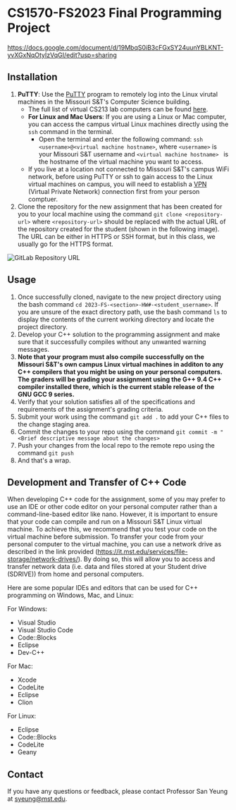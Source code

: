 # CS1570-FS2023 Final Programming Project

https://docs.google.com/document/d/19MbqS0iB3cFGxSY24uunYBLKNT-yvXGxNqOtyIzVqGI/edit?usp=sharing

## Installation

1. __PuTTY__: Use the [PuTTY](https://it.mst.edu/services/remote-desktop-connection/install-putty/) program to remotely log into the Linux virutal machines in the Missouri S&T's Computer Science building.
   * The full list of virtual CS213 lab computers can be found [here](https://it.mst.edu/services/linux/hostnames/).
   * **For Linux and Mac Users**: If you are using a Linux or Mac computer, you can access the campus virtual Linux machines directly using the `ssh` command in the terminal. 
     * Open the terminal and enter the following command: `ssh <username>@<virtual machine hostname>`, where `<username>` is your Missouri S&T username and `<virtual machine hostname> ` is the hostname of the virtual machine you want to access.
   * If you live at a location not connected to Missouri S&T's campus WiFi network, before using PuTTY or ssh to gain access to the Linux virtual machines on campus, you will need to establish a [VPN](https://it.mst.edu/services/vpn/) (Virtual Private Network) connection first from your person comptuer.
2. Clone the repository for the new assignment that has been created for you to your local machine using the command `git clone <repository-url>` where `<repository-url>` should be replaced with the actual URL of the repository created for the student (shown in the following image). The URL can be either in HTTPS or SSH format, but in this class, we usually go for the HTTPS format.

![GitLab Repository URL](./readme/repository_url.png "GitLab repository url in either HTTPS or SSH")

## Usage

1. Once successfully cloned, navigate to the new project directory using the bash command `cd 2023-FS-<section>-HW#-<student_username>`. If you are unsure of the exact directory path, use the bash command `ls` to display the contents of the current working directory and locate the project directory.
2. Develop your C++ solution to the programming assignment and make sure that it successfully compiles without any unwanted warning messages.
3. **Note that your program must also compile successfully on the Missouri S&T's own campus Linux virtual machines in additon to any C++ compilers that you might be using on your personal computers. The graders will be grading your assignment using the G++ 9.4 C++ compiler installed there, which is the current stable release of the GNU GCC 9 series.**
4. Verify that your solution satisfies all of the specifications and requirements of the assignment's grading criteria.
5. Submit your work using the command `git add .` to add your C++ files to the change staging area.
6. Commit the changes to your repo using the command `git commit -m "<Brief descriptive message about the changes>`
7. Push your changes from the local repo to the remote repo using the command `git push`
8. And that's a wrap.

## Development and Transfer of C++ Code

When developing C++ code for the assignment, some of you may prefer to use an IDE or other code editor on your personal computer rather than a command-line-based editor like nano. However, it is important to ensure that your code can compile and run on a Missouri S&T Linux virtual machine. To achieve this, we recommend that you test your code on the virtual machine before submission. To transfer your code from your personal computer to the virtual machine, you can use a network drive as described in the link provided (https://it.mst.edu/services/file-storage/network-drives/). By doing so, this will allow you to access and transfer network data (i.e. data and files stored at your Student drive (SDRIVE)) from home and personal computers.

Here are some popular IDEs and editors that can be used for C++ programming on Windows, Mac, and Linux:

For Windows:

* Visual Studio
* Visual Studio Code
* Code::Blocks
* Eclipse
* Dev-C++

For Mac:

* Xcode
* CodeLite
* Eclipse
* Clion

For Linux:

* Eclipse
* Code::Blocks
* CodeLite
* Geany

## Contact

If you have any questions or feedback, please contact Professor San Yeung at syeung@mst.edu.
